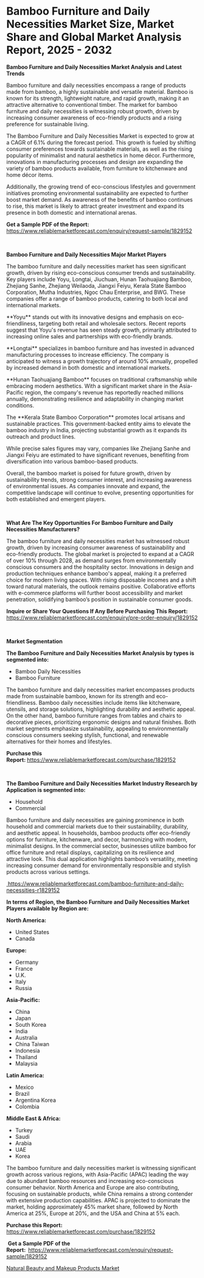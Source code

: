 <p><h1>Bamboo Furniture and Daily Necessities Market Size, Market Share and Global Market Analysis Report, 2025 - 2032</h1></p><p><strong>Bamboo Furniture and Daily Necessities Market Analysis and Latest Trends</strong></p>
<p><p>Bamboo furniture and daily necessities encompass a range of products made from bamboo, a highly sustainable and versatile material. Bamboo is known for its strength, lightweight nature, and rapid growth, making it an attractive alternative to conventional timber. The market for bamboo furniture and daily necessities is witnessing robust growth, driven by increasing consumer awareness of eco-friendly products and a rising preference for sustainable living.</p><p>The Bamboo Furniture and Daily Necessities Market is expected to grow at a CAGR of 6.1% during the forecast period. This growth is fueled by shifting consumer preferences towards sustainable materials, as well as the rising popularity of minimalist and natural aesthetics in home décor. Furthermore, innovations in manufacturing processes and design are expanding the variety of bamboo products available, from furniture to kitchenware and home décor items.</p><p>Additionally, the growing trend of eco-conscious lifestyles and government initiatives promoting environmental sustainability are expected to further boost market demand. As awareness of the benefits of bamboo continues to rise, this market is likely to attract greater investment and expand its presence in both domestic and international arenas.</p></p>
<p><strong>Get a Sample PDF of the Report:&nbsp;</strong> <a href="https://www.reliablemarketforecast.com/enquiry/request-sample/1829152?utm_campaign=3539&utm_medium=2&utm_source=Github&utm_content=ia&utm_term=26032025&utm_id=bamboo-furniture-and-daily-necessities">https://www.reliablemarketforecast.com/enquiry/request-sample/1829152</a></p>
<p>&nbsp;</p>
<p><strong>Bamboo Furniture and Daily Necessities Major Market Players</strong></p>
<p><p>The bamboo furniture and daily necessities market has seen significant growth, driven by rising eco-conscious consumer trends and sustainability. Key players include Yoyu, Longtai, Jiuchuan, Hunan Taohuajiang Bamboo, Zhejiang Sanhe, Zhejiang Weilaoda, Jiangxi Feiyu, Kerala State Bamboo Corporation, Mutha Industries, Ngoc Chau Enterprise, and BWG. These companies offer a range of bamboo products, catering to both local and international markets.</p><p>**Yoyu** stands out with its innovative designs and emphasis on eco-friendliness, targeting both retail and wholesale sectors. Recent reports suggest that Yoyu's revenue has seen steady growth, primarily attributed to increasing online sales and partnerships with eco-friendly brands.</p><p>**Longtai** specializes in bamboo furniture and has invested in advanced manufacturing processes to increase efficiency. The company is anticipated to witness a growth trajectory of around 10% annually, propelled by increased demand in both domestic and international markets.</p><p>**Hunan Taohuajiang Bamboo** focuses on traditional craftsmanship while embracing modern aesthetics. With a significant market share in the Asia-Pacific region, the company's revenue has reportedly reached millions annually, demonstrating resilience and adaptability in changing market conditions.</p><p>The **Kerala State Bamboo Corporation** promotes local artisans and sustainable practices. This government-backed entity aims to elevate the bamboo industry in India, projecting substantial growth as it expands its outreach and product lines.</p><p>While precise sales figures may vary, companies like Zhejiang Sanhe and Jiangxi Feiyu are estimated to have significant revenues, benefiting from diversification into various bamboo-based products.</p><p>Overall, the bamboo market is poised for future growth, driven by sustainability trends, strong consumer interest, and increasing awareness of environmental issues. As companies innovate and expand, the competitive landscape will continue to evolve, presenting opportunities for both established and emergent players.</p></p>
<p>&nbsp;</p>
<p><strong>What Are The Key Opportunities For Bamboo Furniture and Daily Necessities Manufacturers?</strong></p>
<p><p>The bamboo furniture and daily necessities market has witnessed robust growth, driven by increasing consumer awareness of sustainability and eco-friendly products. The global market is projected to expand at a CAGR of over 10% through 2028, as demand surges from environmentally conscious consumers and the hospitality sector. Innovations in design and production techniques enhance bamboo's appeal, making it a preferred choice for modern living spaces. With rising disposable incomes and a shift toward natural materials, the outlook remains positive. Collaborative efforts with e-commerce platforms will further boost accessibility and market penetration, solidifying bamboo’s position in sustainable consumer goods.</p></p>
<p><strong>Inquire or Share Your Questions If Any Before Purchasing This Report:</strong> <a href="https://www.reliablemarketforecast.com/enquiry/pre-order-enquiry/1829152?utm_campaign=3539&utm_medium=2&utm_source=Github&utm_content=ia&utm_term=26032025&utm_id=bamboo-furniture-and-daily-necessities">https://www.reliablemarketforecast.com/enquiry/pre-order-enquiry/1829152</a></p>
<p>&nbsp;</p>
<p><strong>Market Segmentation</strong></p>
<p><strong>The Bamboo Furniture and Daily Necessities Market Analysis by types is segmented into:</strong></p>
<p><ul><li>Bamboo Daily Necessities</li><li>Bamboo Furniture</li></ul></p>
<p><p>The bamboo furniture and daily necessities market encompasses products made from sustainable bamboo, known for its strength and eco-friendliness. Bamboo daily necessities include items like kitchenware, utensils, and storage solutions, highlighting durability and aesthetic appeal. On the other hand, bamboo furniture ranges from tables and chairs to decorative pieces, prioritizing ergonomic designs and natural finishes. Both market segments emphasize sustainability, appealing to environmentally conscious consumers seeking stylish, functional, and renewable alternatives for their homes and lifestyles.</p></p>
<p><strong>Purchase this Report:&nbsp;</strong><a href="https://www.reliablemarketforecast.com/purchase/1829152?utm_campaign=3539&utm_medium=2&utm_source=Github&utm_content=ia&utm_term=26032025&utm_id=bamboo-furniture-and-daily-necessities">https://www.reliablemarketforecast.com/purchase/1829152</a></p>
<p>&nbsp;</p>
<p><strong>The Bamboo Furniture and Daily Necessities Market Industry Research by Application is segmented into:</strong></p>
<p><ul><li>Household</li><li>Commercial</li></ul></p>
<p><p>Bamboo furniture and daily necessities are gaining prominence in both household and commercial markets due to their sustainability, durability, and aesthetic appeal. In households, bamboo products offer eco-friendly options for furniture, kitchenware, and decor, harmonizing with modern, minimalist designs. In the commercial sector, businesses utilize bamboo for office furniture and retail displays, capitalizing on its resilience and attractive look. This dual application highlights bamboo’s versatility, meeting increasing consumer demand for environmentally responsible and stylish products across various settings.</p></p>
<p><a href="https://www.reliablemarketforecast.com/bamboo-furniture-and-daily-necessities-r1829152?utm_campaign=3539&utm_medium=2&utm_source=Github&utm_content=ia&utm_term=26032025&utm_id=bamboo-furniture-and-daily-necessities">&nbsp;https://www.reliablemarketforecast.com/bamboo-furniture-and-daily-necessities-r1829152</a></p>
<p><strong>In terms of Region, the Bamboo Furniture and Daily Necessities Market Players available by Region are:</strong></p>
<p>
    <p> <strong> North America: </strong>
        <ul>
            <li>United States</li>
            <li>Canada</li>
        </ul>
        </p> 
    <p> <strong> Europe: </strong>
        <ul>
            <li>Germany</li>
            <li>France</li>
            <li>U.K.</li>
            <li>Italy</li>
            <li>Russia</li>
        </ul>
        </p> 
    <p> <strong> Asia-Pacific: </strong>
        <ul>
            <li>China</li>
            <li>Japan</li>
            <li>South Korea</li>
            <li>India</li>
            <li>Australia</li>
            <li>China Taiwan</li>
            <li>Indonesia</li>
            <li>Thailand</li>
            <li>Malaysia</li>
        </ul>
        </p> 
    <p> <strong> Latin America: </strong>
        <ul>
            <li>Mexico</li>
            <li>Brazil</li>
            <li>Argentina Korea</li>
            <li>Colombia</li>
        </ul>
        </p> 
    <p> <strong> Middle East & Africa: </strong>
        <ul>
            <li>Turkey</li>
            <li>Saudi</li>
            <li>Arabia</li>
            <li>UAE</li>
            <li>Korea</li>
        </ul>
    </p>
    </p>
<p><p>The bamboo furniture and daily necessities market is witnessing significant growth across various regions, with Asia-Pacific (APAC) leading the way due to abundant bamboo resources and increasing eco-conscious consumer behavior. North America and Europe are also contributing, focusing on sustainable products, while China remains a strong contender with extensive production capabilities. APAC is projected to dominate the market, holding approximately 45% market share, followed by North America at 25%, Europe at 20%, and the USA and China at 5% each.</p></p>
<p><strong>Purchase this Report: </strong><a href="https://www.reliablemarketforecast.com/purchase/1829152?utm_campaign=3539&utm_medium=2&utm_source=Github&utm_content=ia&utm_term=26032025&utm_id=bamboo-furniture-and-daily-necessities">https://www.reliablemarketforecast.com/purchase/1829152</a></p>
<p>&nbsp;<strong>Get a Sample PDF of the Report:&nbsp;&nbsp;</strong><a href="https://www.reliablemarketforecast.com/enquiry/request-sample/1829152?utm_campaign=3539&utm_medium=2&utm_source=Github&utm_content=ia&utm_term=26032025&utm_id=bamboo-furniture-and-daily-necessities">https://www.reliablemarketforecast.com/enquiry/request-sample/1829152</a></p>
<p><strong></strong></p>
<p><p><a href="https://github.com/huelarnzeba29/Market-Research-Report-List-1/blob/main/natural-beauty-and-makeup-products-market.md?utm_campaign=3539&utm_medium=2&utm_source=Github&utm_content=ia&utm_term=26032025&utm_id=bamboo-furniture-and-daily-necessities">Natural Beauty and Makeup Products Market</a></p></p>